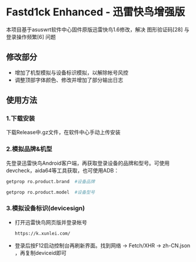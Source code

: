 # Fastd1ck Enhanced - 迅雷快鸟增强版

本项目基于asuswrt软件中心固件原版迅雷快鸟1.6修改，解决 图形验证码[28] 与 登录操作频繁[6] 问题 
## 修改部分

- 增加了机型模拟与设备标识模拟，以解除帐号风控
- 调整顶部字体颜色、修改并增加了部分输出日志

## 使用方法

### 1.下载安装
 下载Release中.gz文件，在软件中心手动上传安装
 

### 2.模拟品牌&机型
先登录迅雷快鸟Android客户端，再获取登录设备的品牌和型号。可使用devcheck，aida64等工具获取，也可使用ADB：

   ```bash
   getprop ro.product.brand  #设备品牌
   ```
   ```bash
   getprop ro.product.model  #设备型号
   ```

### 3.模拟设备标识(devicesign)

- 打开迅雷快鸟网页版并登录帐号

   ```bash
   https://k.xunlei.com/
   ```

- 登录后按F12启动控制台再刷新界面。找到网络 -> Fetch/XHR -> zh-CN.json ，再复制deviceid即可
 
